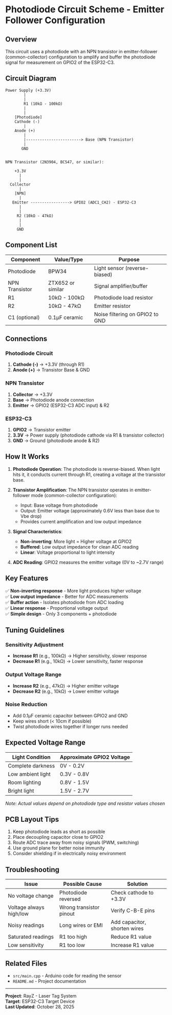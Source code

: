 # Photodiode Circuit Scheme - Emitter Follower Configuration

## Overview
This circuit uses a photodiode with an NPN transistor in emitter-follower (common-collector) configuration to amplify and buffer the photodiode signal for measurement on GPIO2 of the ESP32-C3.

## Circuit Diagram

```
Power Supply (+3.3V)
        |
        |
        R1 (10kΩ - 100kΩ)
        |
        |
    [Photodiode]
    Cathode (-)
        |
    Anode (+)
        |
        |------------------------> Base (NPN Transistor)
        |
       GND


NPN Transistor (2N3904, BC547, or similar):

    +3.3V
      |
      |
  Collector
      |
    [NPN]
      |
   Emitter -----------------> GPIO2 (ADC1_CH2) - ESP32-C3
      |
      |
     R2 (10kΩ - 47kΩ)
      |
      |
     GND
```

## Component List

| Component | Value/Type | Purpose |
|-----------|------------|---------|
| Photodiode | BPW34 | Light sensor (reverse-biased) |
| NPN Transistor | ZTX652 or similar | Signal amplifier/buffer |
| R1 | 10kΩ - 100kΩ | Photodiode load resistor |
| R2 | 10kΩ - 47kΩ | Emitter resistor |
| C1 (optional) | 0.1µF ceramic | Noise filtering on GPIO2 to GND |

## Connections

### Photodiode Circuit
1. **Cathode (-)** → +3.3V (through R1)
2. **Anode (+)** → Transistor Base & GND

### NPN Transistor
1. **Collector** → +3.3V
2. **Base** → Photodiode anode connection
3. **Emitter** → GPIO2 (ESP32-C3 ADC input) & R2

### ESP32-C3
1. **GPIO2** → Transistor emitter
2. **3.3V** → Power supply (photodiode cathode via R1 & transistor collector)
3. **GND** → Ground (photodiode anode & R2)

## How It Works

1. **Photodiode Operation**: The photodiode is reverse-biased. When light hits it, it conducts current through R1, creating a voltage at the transistor base.

2. **Transistor Amplification**: The NPN transistor operates in emitter-follower mode (common-collector configuration):
   - Input: Base voltage from photodiode
   - Output: Emitter voltage (approximately 0.6V less than base due to Vbe drop)
   - Provides current amplification and low output impedance

3. **Signal Characteristics**:
   - **Non-inverting**: More light = Higher voltage at GPIO2
   - **Buffered**: Low output impedance for clean ADC reading
   - **Linear**: Voltage proportional to light intensity

4. **ADC Reading**: GPIO2 measures the emitter voltage (0V to ~2.7V range)

## Key Features

✅ **Non-inverting response** - More light produces higher voltage  
✅ **Low output impedance** - Better for ADC measurements  
✅ **Buffer action** - Isolates photodiode from ADC loading  
✅ **Linear response** - Proportional voltage output  
✅ **Simple design** - Only 3 components + photodiode  

## Tuning Guidelines

### Sensitivity Adjustment
- **Increase R1** (e.g., 100kΩ) → Higher sensitivity, slower response
- **Decrease R1** (e.g., 10kΩ) → Lower sensitivity, faster response

### Output Voltage Range
- **Increase R2** (e.g., 47kΩ) → Higher emitter voltage
- **Decrease R2** (e.g., 10kΩ) → Lower emitter voltage

### Noise Reduction
- Add 0.1µF ceramic capacitor between GPIO2 and GND
- Keep wires short (< 10cm if possible)
- Twist photodiode wires together if longer runs needed

## Expected Voltage Range

| Light Condition | Approximate GPIO2 Voltage |
|-----------------|--------------------------|
| Complete darkness | 0V - 0.2V |
| Low ambient light | 0.3V - 0.8V |
| Room lighting | 0.8V - 1.5V |
| Bright light | 1.5V - 2.7V |

*Note: Actual values depend on photodiode type and resistor values chosen*

## PCB Layout Tips

1. Keep photodiode leads as short as possible
2. Place decoupling capacitor close to GPIO2
3. Route ADC trace away from noisy signals (PWM, switching)
4. Use ground plane for better noise immunity
5. Consider shielding if in electrically noisy environment

## Troubleshooting

| Issue | Possible Cause | Solution |
|-------|----------------|----------|
| No voltage change | Photodiode reversed | Check cathode to +3.3V |
| Voltage always high/low | Wrong transistor pinout | Verify C-B-E pins |
| Noisy readings | Long wires or EMI | Add capacitor, shorten wires |
| Saturated readings | R1 too high | Reduce R1 value |
| Low sensitivity | R1 too low | Increase R1 value |

## Related Files
- `src/main.cpp` - Arduino code for reading the sensor
- `README.md` - Project documentation

---
**Project**: RayZ - Laser Tag System  
**Target**: ESP32-C3 Target Device  
**Last Updated**: October 28, 2025
